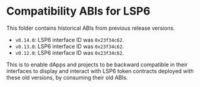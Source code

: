 # Compatibility ABIs for LSP6

This folder contains historical ABIs from previous release versions.

- `v0.14.0`: LSP6 interface ID was `0x23f34c62`.
- `v0.13.0`: LSP6 interface ID was `0x23f34c62`.
- `v0.12.0`: LSP6 interface ID was `0x23f34c62`.

This is to enable dApps and projects to be backward compatible in their interfaces to display and interact with LSP6 token contracts deployed with these old versions, by consuming their old ABIs.
